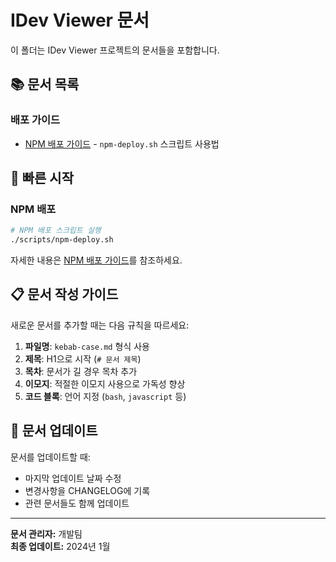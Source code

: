 # IDev Viewer 문서

이 폴더는 IDev Viewer 프로젝트의 문서들을 포함합니다.

## 📚 문서 목록

### 배포 가이드
- [NPM 배포 가이드](./npm-deploy-guide.md) - `npm-deploy.sh` 스크립트 사용법

## 🚀 빠른 시작

### NPM 배포
```bash
# NPM 배포 스크립트 실행
./scripts/npm-deploy.sh
```

자세한 내용은 [NPM 배포 가이드](./npm-deploy-guide.md)를 참조하세요.

## 📋 문서 작성 가이드

새로운 문서를 추가할 때는 다음 규칙을 따르세요:

1. **파일명**: `kebab-case.md` 형식 사용
2. **제목**: H1으로 시작 (`# 문서 제목`)
3. **목차**: 문서가 길 경우 목차 추가
4. **이모지**: 적절한 이모지 사용으로 가독성 향상
5. **코드 블록**: 언어 지정 (`bash`, `javascript` 등)

## 🔄 문서 업데이트

문서를 업데이트할 때:
- 마지막 업데이트 날짜 수정
- 변경사항을 CHANGELOG에 기록
- 관련 문서들도 함께 업데이트

---

**문서 관리자:** 개발팀  
**최종 업데이트:** 2024년 1월
